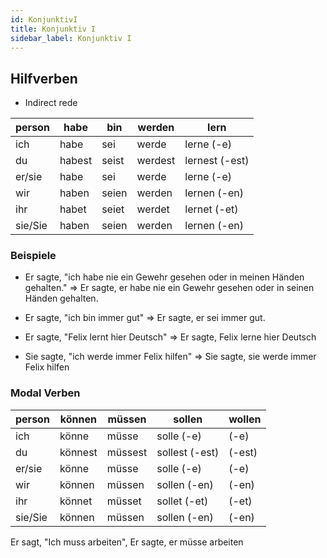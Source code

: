 ```yaml
---
id: KonjunktivI
title: Konjunktiv I
sidebar_label: Konjunktiv I
---
```


## Hilfverben

- Indirect rede

| person  | habe   | bin   | werden  | lern           |
| ------- | ------ | ----- | ------- | -------------- |
| ich     | habe   | sei   | werde   | lerne (-e)     |
| du      | habest | seist | werdest | lernest (-est) |
| er/sie  | habe   | sei   | werde   | lerne (-e)     |
| wir     | haben  | seien | werden  | lernen (-en)   |
| ihr     | habet  | seiet | werdet  | lernet (-et)   |
| sie/Sie | haben  | seien | werden  | lernen (-en)   |

### Beispiele

- Er sagte, "ich habe nie ein Gewehr gesehen oder in meinen Händen gehalten."
  => Er sagte, er habe nie ein Gewehr gesehen oder in seinen Händen gehalten.

- Er sagte, "ich bin immer gut"
  => Er sagte, er sei immer gut.

- Er sagte, "Felix lernt hier Deutsch"
  => Er sagte, Felix lerne hier Deutsch

- Sie sagte, "ich werde immer Felix hilfen"
  => Sie sagte, sie werde immer Felix hilfen

### Modal Verben

| person  | können  | müssen  | sollen         | wollen |
| ------- | ------- | ------- | -------------- | ------ |
| ich     | könne   | müsse   | solle (-e)     | (-e)   |
| du      | könnest | müssest | sollest (-est) | (-est) |
| er/sie  | könne   | müsse   | solle (-e)     | (-e)   |
| wir     | können  | müssen  | sollen (-en)   | (-en)  |
| ihr     | könnet  | müsset  | sollet (-et)   | (-et)  |
| sie/Sie | können  | müssen  | sollen (-en)   | (-en)  |

Er sagt, "Ich muss arbeiten",
Er sagte, er müsse arbeiten
